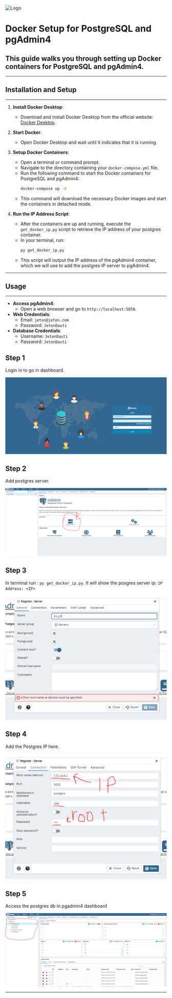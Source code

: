 ![Logo](https://miro.medium.com/v2/resize:fit:1000/0*ZXsnoNMeWm54aFi5.png)

# Docker Setup for PostgreSQL and pgAdmin4

This guide walks you through setting up Docker containers for PostgreSQL and pgAdmin4.
---
---

## Installation and Setup
---
1. **Install Docker Desktop**:
    - Download and install Docker Desktop from the official website: [Docker Desktop](https://www.docker.com/products/docker-desktop).

2. **Start Docker**:
    - Open Docker Desktop and wait until it indicates that it is running.

3. **Setup Docker Containers**:
    - Open a terminal or command prompt.
    - Navigate to the directory containing your `docker-compose.yml` file.
    - Run the following command to start the Docker containers for PostgreSQL and pgAdmin4:
      ```bash
      docker-compose up -d
      ```
    - This command will download the necessary Docker images and start the containers in detached mode.

4. **Run the IP Address Script**:
    - After the containers are up and running, execute the `get_docker_ip.py` script to retrieve the IP address of your postgres container.
    - In your terminal, run:
      ```bash
      py get_docker_ip.py
      ```
    - This script will output the IP address of the pgAdmin4 container, which we will use to add the postgres IP server to pgAdmin4.

---

## Usage
---
- **Access pgAdmin4**:
    - Open a web browser and go to `http://localhost:5050`.
 - **Web Credentials**:
    -  Email: `jeton@jeton.com`  
    - Password: `JetonDauti`
 - **Database Credentials**:
    -  Username: `JetonDauti`
    - Password: `JetonDauti`

## Step 1
Login in to go in dashboard.

![Step 1 Image](./images/pgAdmin4.png)

## Step 2
Add postgres server.

![Step 2 Image](./images/Add_Server.PNG)

## Step 3
In terminal run : `py get_docker_ip.py`. It will show the posgres server ip: `IP Address: <IP>`

![Step 3 Image](./images/registerServer1.png)

## Step 4
Add the Postgres IP here.

![Step 4 Image](./images/registerServer2.png)

## Step 5
Access the postgres db in pgadmin4 dashboard

![Step 5 Image](./images/final_dashboard.PNG)

---
